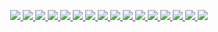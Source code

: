 <p align="center">
    <a href="https://line.me/ti/p/~mo-banzu">
        <img src="https://img.shields.io/badge/LINE-00c300.svg?&style=for-the-badge&logo=line&logoColor=ffffff">
    </a>
    <a href="https://instagram.com/mo.banzu">
        <img src="https://img.shields.io/badge/Instagram-e4405f.svg?&style=for-the-badge&logo=instagram&logoColor=ffffff">
    </a>
    <a href="https://facebook.com/HELLTERHEAD">
        <img src="https://img.shields.io/badge/Facebook-1877f2.svg?&style=for-the-badge&logo=facebook&logoColor=ffffff">
    </a>
    <a href="https://twitter.com/mo_banzu">
        <img src="https://img.shields.io/badge/Twitter-1da1f2.svg?&style=for-the-badge&logo=twitter&logoColor=ffffff">
    </a>
    <a href="https://pinterest.com/mobanzu">
        <img src="https://img.shields.io/badge/Pinterest-bd081c.svg?&style=for-the-badge&logo=pinterest&logoColor=ffffff">
    </a>
    <a href="https://open.spotify.com/user/mo.banzu">
        <img src="https://img.shields.io/badge/Spotify-1ed760.svg?&style=for-the-badge&logo=spotify&logoColor=ffffff">
    </a>
    <a href="https://www.youtube.com/channel/UCPa_W8sqNpQrGCb8IvZflng">
        <img src="https://img.shields.io/badge/YouTube-ff0000.svg?&style=for-the-badge&logo=youtube&logoColor=ffffff">
    </a>
    <a href="mailto:mbandu.ilik@gmail.com">
        <img src="https://img.shields.io/badge/Gmail-d14836.svg?&style=for-the-badge&logo=gmail&logoColor=ffffff">
    </a>
    <a href="https://www.autodesk.com">
        <img src="https://img.shields.io/badge/Autodesk-0696d7.svg?&style=for-the-badge&logo=autodesk&logoColor=ffffff">
    </a>
    <a href="https://www.adobe.com">
        <img src="https://img.shields.io/badge/Adobe Photoshop-31a8ff.svg?&style=for-the-badge&logo=adobe-photoshop&logoColor=ffffff">
    </a>
    <a href="https://www.javascript.com">
        <img src="https://img.shields.io/badge/JavaScript-f7df1e.svg?&style=for-the-badge&logo=javascript&logoColor=000000">
    </a>
    <a href="https://go.dev">
        <img src="https://img.shields.io/badge/Golang-00add8.svg?&style=for-the-badge&logo=go&logoColor=ffffff">
    </a>
    <a href="https://www.python.org">
        <img src="https://img.shields.io/badge/Python-3776ab.svg?&style=for-the-badge&logo=python&logoColor=ffffff">
    </a>
    <a href="https://html.com">
        <img src="https://img.shields.io/badge/HTML-e34f26.svg?&style=for-the-badge&logo=html5&logoColor=ffffff">
    </a>
    <a href="https://www.w3.org">
        <img src="https://img.shields.io/badge/CSS-1572b6.svg?&style=for-the-badge&logo=css3&logoColor=ffffff">
    </a>
    <a href="https://www.buymeacoffee.com/dosiposi">
        <img src="https://img.shields.io/badge/Buy Me A Coffee-ffdd00.svg?&style=for-the-badge&logo=buy-me-a-coffee&logoColor=000000">
    </a>
</p>

<!---
Mo-banzu/Mo-banzu is a ✨ special ✨ repository because its `README.md` (this file) appears on your GitHub profile.
You can click the Preview link to take a look at your changes.
--->
